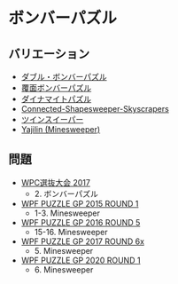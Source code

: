 # ボンバーパズル

## バリエーション
- [ダブル・ボンバーパズル](minesweeper_double.md)
- [覆面ボンバーパズル](minesweeper_encoded.md)
- [ダイナマイトパズル](minesweeper_pills.md)
- [Connected-Shapesweeper-Skyscrapers](shapesweeper_skyscrapers_connected.md)
- [ツインスイーパー](twinsweepers.md)
- [Yajilin (Minesweeper)](yajilin_minesweeper.md)

## 問題
- [WPC選抜大会 2017](../questions/jwpc2017.md)
	- 2\. ボンバーパズル
- [WPF PUZZLE GP 2015 ROUND 1](../questions/wpfpgp2015_1.md)
	- 1-3. Minesweeper
- [WPF PUZZLE GP 2016 ROUND 5](../questions/wpfpgp2016_5.md)
	- 15-16. Minesweeper
- [WPF PUZZLE GP 2017 ROUND 6x](../questions/wpfpgp2017_6x.md)
	- 5\. Minesweeper
- [WPF PUZZLE GP 2020 ROUND 1](../questions/wpfpgp2020_1.md)
	- 6\. Minesweeper
